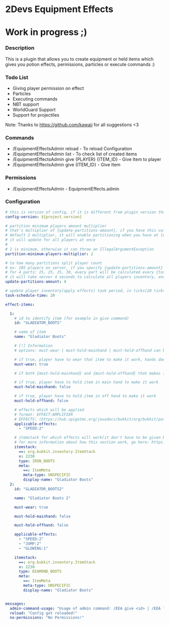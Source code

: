 # 2Devs Equipment Effects #
# Work in progress ;)

### Description ###

This is a plugin that allows you to create equipment or held items which gives you potion effects, permissions, particles or execute commands :)

### Todo List ###

- Giving player permission on effect
- Particles
- Executing commands
- NBT support
- WorldGuard Support
- Support for projectiles

Note: Thanks to https://github.com/kawaii for all suggestions <3

### Commands ###

- /EquipmentEffectsAdmin reload - To reload Configuration
- /EquipmentEffectsAdmin list - To check list of created items
- /EquipmentEffectsAdmin give {PLAYER} {ITEM_ID} - Give Item to player 
- /EquipmentEffectsAdmin give {ITEM_ID} - Give Item

### Permissions ###

- /EquipmentEffectsAdmin - EquipmentEffects.admin

### Configuration ###

```yaml
# this is version of config, if it is different from plugin version that means that you have outdated config!
config-version: ${project.version}

# partition minimum players amount multiplier
# that's multiplier of {update-partitions-amount}, if you have this value set to 4, and you use
# default 2 multiplier, it will enable partitioning when you have at least 8 players, below this number
# it will update for all players at once
#
# 2 is minimum, otherwise it can throw an IllegalArgumentException
partition-minimum-players-multiplier: 2

# to how many partitions split player count
# ex: 105 players on server, if you specify {update-partitions-amount} as 4 it will split player inventory calculation
# for 4 parts; 25, 25, 25, 30, every part will be calculated every {task-schedule-time}, with default value of 20,
# it will take server 4 seconds to calculate all players inventory, and it will constantly repeat
update-partitions-amount: 4

# update player inventory(apply effects) task period, in ticks(20 ticks = 1 sec)
task-schedule-time: 20

effect-items:

  1:
    # id to identify item (for example in give command)
    id: "GLADIATOR_BOOTS"

    # name of item
    name: "Gladiator Boots"

    # [!] Information
    # options: must-wear | must-hold-mainhand | must-hold-offhand can be used together at the same time :)

    # if true, player have to wear that item to make it work, hands does not count
    must-wear: true

    # if both {must-hold-mainhand} and {must-hold-offhand} that makes it work for both hands

    # if true, player have to hold item in main hand to make it work
    must-hold-mainhand: false

    # if true, player have to hold item in off hand to make it work
    must-hold-offhand: false

    # effects which will be applied
    # format: EFFECT:AMPLIFIER
    # EFFECTS: (https://hub.spigotmc.org/javadocs/bukkit/org/bukkit/potion/PotionEffectType.html)
    applicable-effects:
      - "SPEED:2"

    # itemstack for which effects will work(it don't have to be given by command, just similar itemstack
    # for more information about how this section work, go here: https://www.spigotmc.org/wiki/itemstack-serialization/
    itemstack:
      ==: org.bukkit.inventory.ItemStack
      v: 2230
      type: IRON_BOOTS
      meta:
        ==: ItemMeta
        meta-type: UNSPECIFIC
        display-name: "Gladiator Boots"
  2:
    id: "GLADIATOR_BOOTS2"

    name: "Gladiator Boots 2"

    must-wear: true

    must-hold-mainhand: false

    must-hold-offhand: false

    applicable-effects:
      - "SPEED:2"
      - "JUMP:2"
      - "GLOWING:1"

    itemstack:
      ==: org.bukkit.inventory.ItemStack
      v: 2230
      type: DIAMOND_BOOTS
      meta:
        ==: ItemMeta
        meta-type: UNSPECIFIC
        display-name: "Gladiator Boots"


messages:
  admin-command-usage: "Usage of admin command: /EEA give <id> | /EEA list | /EEA reload"
  reload: "Config got reloaded!"
  no-permissions: "No Permissions!"
```
